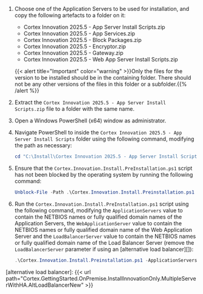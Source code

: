 1. Choose one of the Application Servers to be used for installation, and copy the following artefacts to a folder on it:
   * Cortex Innovation 2025.5 - App Server Install Scripts.zip
   * Cortex Innovation 2025.5 - App Services.zip
   * Cortex Innovation 2025.5 - Block Packages.zip
   * Cortex Innovation 2025.5 - Encryptor.zip
   * Cortex Innovation 2025.5 - Gateway.zip
   * Cortex Innovation 2025.5 - Web App Server Install Scripts.zip

    {{< alert title="Important" color="warning" >}}Only the files for the version to be installed should be in the containing folder. There should not be any other versions of the files in this folder or a subfolder.{{% /alert %}}

1. Extract the `Cortex Innovation 2025.5 - App Server Install Scripts.zip` file to a folder with the same name.
1. Open a Windows PowerShell (x64) window as administrator.
1. Navigate PowerShell to inside the `Cortex Innovation 2025.5 - App Server Install Scripts` folder using the following command, modifying the path as necessary:

    ```powershell
    cd "C:\Install\Cortex Innovation 2025.5 - App Server Install Scripts"
    ```

1. Ensure that the `Cortex.Innovation.Install.PreInstallation.ps1` script has not been blocked by the operating system by running the following command:

    ```powershell
    Unblock-File -Path .\Cortex.Innovation.Install.Preinstallation.ps1
    ```

1. Run the `Cortex.Innovation.Install.PreInstallation.ps1` script using the following command, modifying the `ApplicationServers` value to contain the NETBIOS names or fully qualified domain names of the Application Servers, the `WebApplicationServer` value to contain the NETBIOS names or fully qualified domain name of the Web Application Server and the  `LoadBalancerServer` value to contain the NETBIOS names or fully qualified domain name of the Load Balancer Server (remove the `LoadBalancerServer` parameter if using an [alternative load balancer][]):

    ```powershell
    .\Cortex.Innovation.Install.Preinstallation.ps1 -ApplicationServers @("app-server1", "app-server2", "app-server3") -WebApplicationServer "webapp-server" -LoadBalancerServer "lb-server"
    ```

[alternative load balancer]: {{< url path="Cortex.GettingStarted.OnPremise.InstallInnovationOnly.MultipleServerWithHA.AltLoadBalancerNew" >}}
